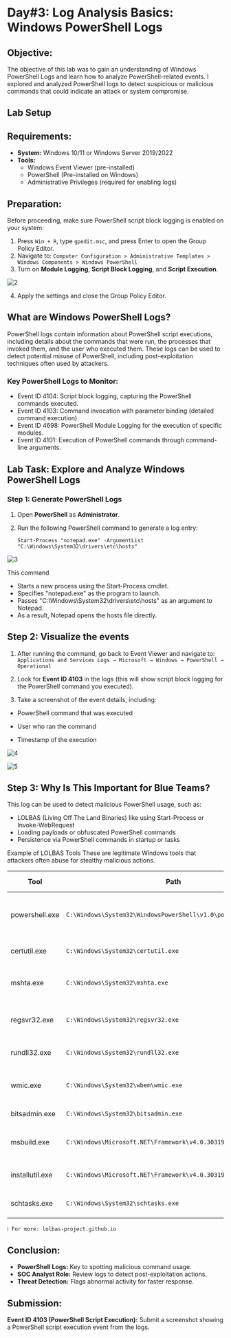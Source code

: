 # Day#3: Log Analysis Basics: Windows PowerShell Logs

## Objective: 
The objective of this lab was to gain an understanding of Windows PowerShell Logs and learn how to analyze PowerShell-related events. I explored and analyzed PowerShell logs to detect suspicious or malicious commands that could indicate an attack or system compromise.

## Lab Setup
## Requirements:
- **System:** Windows 10/11 or Windows Server 2019/2022
- **Tools:**
  - Windows Event Viewer (pre-installed)
  - PowerShell (Pre-installed on Windows)
  - Administrative Privileges (required for enabling logs)

## Preparation:
Before proceeding, make sure PowerShell script block logging is enabled on your system:

1. Press `Win + R`, type `gpedit.msc`, and press Enter to open the Group Policy Editor.
2. Navigate to: `Computer Configuration > Administrative Templates > Windows Components > Windows PowerShell`
3. Turn on **Module Logging**, **Script Block Logging**, and **Script Execution**.

![2  ](https://github.com/user-attachments/assets/e3253b5c-1191-4500-8abe-672fc7b24f28)

4. Apply the settings and close the Group Policy Editor.

## What are Windows PowerShell Logs?
PowerShell logs contain information about PowerShell script executions, including details about the commands that were run, the processes that invoked them, and the user who executed them. These logs can be used to detect potential misuse of PowerShell, including post-exploitation techniques often used by attackers.

### Key PowerShell Logs to Monitor:
- Event ID 4104: Script block logging, capturing the PowerShell commands executed.
- Event ID 4103: Command invocation with parameter binding (detailed command execution).
- Event ID 4698: PowerShell Module Logging for the execution of specific modules.
- Event ID 4101: Execution of PowerShell commands through command-line arguments.

## Lab Task: Explore and Analyze Windows PowerShell Logs

### Step 1: Generate PowerShell Logs
1. Open **PowerShell** as **Administrator**.
2. Run the following PowerShell command to generate a log entry:

       Start-Process "notepad.exe" -ArgumentList "C:\Windows\System32\drivers\etc\hosts"

![3](https://github.com/user-attachments/assets/fe2090d0-15cd-413c-bf74-bf7fcf240819)

This command

- Starts a new process using the Start-Process cmdlet.
- Specifies "notepad.exe" as the program to launch.
- Passes "C:\Windows\System32\drivers\etc\hosts" as an argument to Notepad.
- As a result, Notepad opens the hosts file directly.

## Step 2: Visualize the events
1. After running the command, go back to Event Viewer and navigate to:
   `Applications and Services Logs → Microsoft → Windows → PowerShell → Operational`

2. Look for **Event ID 4103** in the logs (this will show script block logging for the PowerShell command you executed).
3. Take a screenshot of the event details, including:

- PowerShell command that was executed

- User who ran the command
- Timestamp of the execution

![4](https://github.com/user-attachments/assets/834b279d-0b80-4ca5-8d61-5f6b6bc3c9bd)

![5](https://github.com/user-attachments/assets/3ad01f4b-54f0-44d5-95a6-0288fbf5b5f8)

## Step 3: Why Is This Important for Blue Teams?
This log can be used to detect malicious PowerShell usage, such as:

- LOLBAS (Living Off The Land Binaries) like using Start-Process or Invoke-WebRequest
- Loading payloads or obfuscated PowerShell commands
- Persistence via PowerShell commands in startup or tasks

Example of LOLBAS Tools These are legitimate Windows tools that attackers often abuse for stealthy malicious actions.

| Tool | Path | Abuse Technique |
| --- | --- | --- |
|powershell.exe	|`C:\Windows\System32\WindowsPowerShell\v1.0\powershell.exe`	|Execute payloads, download malware, bypass AV|
|certutil.exe	|`C:\Windows\System32\certutil.exe`	|Download files using: `certutil -urlcache -f`|
|mshta.exe	|`C:\Windows\System32\mshta.exe`	|Execute malicious HTML apps or remote scripts|
|regsvr32.exe	|`C:\Windows\System32\regsvr32.exe`	|Load and execute remote/local DLLs|
|rundll32.exe	|`C:\Windows\System32\rundll32.exe`	|Execute DLLs or scripts to evade detection|
|wmic.exe	|`C:\Windows\System32\wbem\wmic.exe`	|Execute commands, gather system info|
|bitsadmin.exe	|`C:\Windows\System32\bitsadmin.exe`	|Download/upload files silently|
|msbuild.exe	|`C:\Windows\Microsoft.NET\Framework\v4.0.30319\msbuild.exe`	|Execute malicious C# code in project files|
|installutil.exe	|`C:\Windows\Microsoft.NET\Framework\v4.0.30319\installutil.exe`	|Run code during .NET assembly install|
|schtasks.exe	|`C:\Windows\System32\schtasks.exe`	|Create scheduled tasks for persistence|
    ℹ️ For more: lolbas-project.github.io

## Conclusion:
- **PowerShell Logs:** Key to spotting malicious command usage.
- **SOC Analyst Role:** Review logs to detect post-exploitation actions.
- **Threat Detection:** Flags abnormal activity for faster response.
## Submission:
**Event ID 4103 (PowerShell Script Execution):** Submit a screenshot showing a PowerShell script execution event from the logs.
